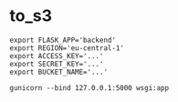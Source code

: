 # to_s3

```
export FLASK_APP='backend'
export REGION='eu-central-1'
export ACCESS_KEY='...'
export SECRET_KEY='...'
export BUCKET_NAME='...'
```
`gunicorn --bind 127.0.0.1:5000 wsgi:app`